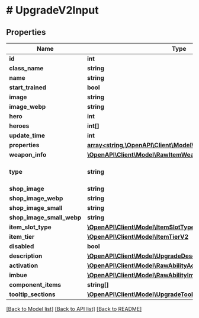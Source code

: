 # # UpgradeV2Input

## Properties

Name | Type | Description | Notes
------------ | ------------- | ------------- | -------------
**id** | **int** |  |
**class_name** | **string** |  |
**name** | **string** |  |
**start_trained** | **bool** |  | [optional]
**image** | **string** |  | [optional]
**image_webp** | **string** |  | [optional]
**hero** | **int** |  | [optional]
**heroes** | **int[]** |  | [optional]
**update_time** | **int** |  | [optional]
**properties** | [**array<string,\OpenAPI\Client\Model\UpgradePropertyV2Input>**](UpgradePropertyV2Input.md) |  | [optional]
**weapon_info** | [**\OpenAPI\Client\Model\RawItemWeaponInfoV2Input**](RawItemWeaponInfoV2Input.md) |  | [optional]
**type** | **string** |  | [optional] [default to 'upgrade']
**shop_image** | **string** |  | [optional]
**shop_image_webp** | **string** |  | [optional]
**shop_image_small** | **string** |  | [optional]
**shop_image_small_webp** | **string** |  | [optional]
**item_slot_type** | [**\OpenAPI\Client\Model\ItemSlotTypeV2**](ItemSlotTypeV2.md) |  |
**item_tier** | [**\OpenAPI\Client\Model\ItemTierV2**](ItemTierV2.md) |  |
**disabled** | **bool** |  | [optional]
**description** | [**\OpenAPI\Client\Model\UpgradeDescriptionV2**](UpgradeDescriptionV2.md) |  | [optional]
**activation** | [**\OpenAPI\Client\Model\RawAbilityActivationV2**](RawAbilityActivationV2.md) |  |
**imbue** | [**\OpenAPI\Client\Model\RawAbilityImbueV2**](RawAbilityImbueV2.md) |  | [optional]
**component_items** | **string[]** |  | [optional]
**tooltip_sections** | [**\OpenAPI\Client\Model\UpgradeTooltipSectionV2Input[]**](UpgradeTooltipSectionV2Input.md) |  | [optional]

[[Back to Model list]](../../README.md#models) [[Back to API list]](../../README.md#endpoints) [[Back to README]](../../README.md)
